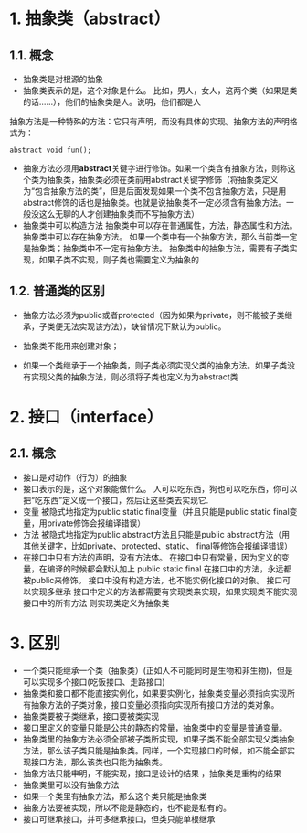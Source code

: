 # 1. 抽象类（abstract）
## 1.1. 概念
- 抽象类是对根源的抽象
- 抽象类表示的是，这个对象是什么。
比如，男人，女人，这两个类（如果是类的话……），他们的抽象类是人。说明，他们都是人

抽象方法是一种特殊的方法：它只有声明，而没有具体的实现。抽象方法的声明格式为：
```
abstract void fun();
```

-  抽象方法必须用**abstract**关键字进行修饰。如果一个类含有抽象方法，则称这个类为抽象类，抽象类必须在类前用abstract关键字修饰（将抽象类定义为“包含抽象方法的类”，但是后面发现如果一个类不包含抽象方法，只是用abstract修饰的话也是抽象类。也就是说抽象类不一定必须含有抽象方法。一般没这么无聊的人才创建抽象类而不写抽象方法）
-  抽象类中可以构造方法
抽象类中可以存在普通属性，方法，静态属性和方法。
抽象类中可以存在抽象方法。
如果一个类中有一个抽象方法，那么当前类一定是抽象类；抽象类中不一定有抽象方法。
抽象类中的抽象方法，需要有子类实现，如果子类不实现，则子类也需要定义为抽象的

## 1.2. 普通类的区别
- 抽象方法必须为public或者protected（因为如果为private，则不能被子类继承，子类便无法实现该方法），缺省情况下默认为public。

- 抽象类不能用来创建对象；

- 如果一个类继承于一个抽象类，则子类必须实现父类的抽象方法。如果子类没有实现父类的抽象方法，则必须将子类也定义为为abstract类


# 2. 接口（interface）
## 2.1. 概念
- 接口是对动作（行为）的抽象
- 接口表示的是，这个对象能做什么。
人可以吃东西，狗也可以吃东西，你可以把“吃东西”定义成一个接口，然后让这些类去实现它.
- 变量
    被隐式地指定为public static final变量（并且只能是public static final变量，用private修饰会报编译错误）
- 方法
    被隐式地指定为public abstract方法且只能是public abstract方法（用其他关键字，比如private、protected、static、 final等修饰会报编译错误）
- 在接口中只有方法的声明，没有方法体。
在接口中只有常量，因为定义的变量，在编译的时候都会默认加上
public static final 
在接口中的方法，永远都被public来修饰。
接口中没有构造方法，也不能实例化接口的对象。
接口可以实现多继承
接口中定义的方法都需要有实现类来实现，如果实现类不能实现接口中的所有方法
则实现类定义为抽象类
# 3. 区别
- 一个类只能继承一个类（抽象类）(正如人不可能同时是生物和非生物)，但是可以实现多个接口(吃饭接口、走路接口)
- 抽象类和接口都不能直接实例化，如果要实例化，抽象类变量必须指向实现所有抽象方法的子类对象，接口变量必须指向实现所有接口方法的类对象。
- 抽象类要被子类继承，接口要被类实现
- 接口里定义的变量只能是公共的静态的常量，抽象类中的变量是普通变量。
- 抽象类里的抽象方法必须全部被子类所实现，如果子类不能全部实现父类抽象方法，那么该子类只能是抽象类。同样，一个实现接口的时候，如不能全部实现接口方法，那么该类也只能为抽象类。
- 抽象方法只能申明，不能实现，接口是设计的结果 ，抽象类是重构的结果
- 抽象类里可以没有抽象方法
- 如果一个类里有抽象方法，那么这个类只能是抽象类
- 抽象方法要被实现，所以不能是静态的，也不能是私有的。
- 接口可继承接口，并可多继承接口，但类只能单根继承